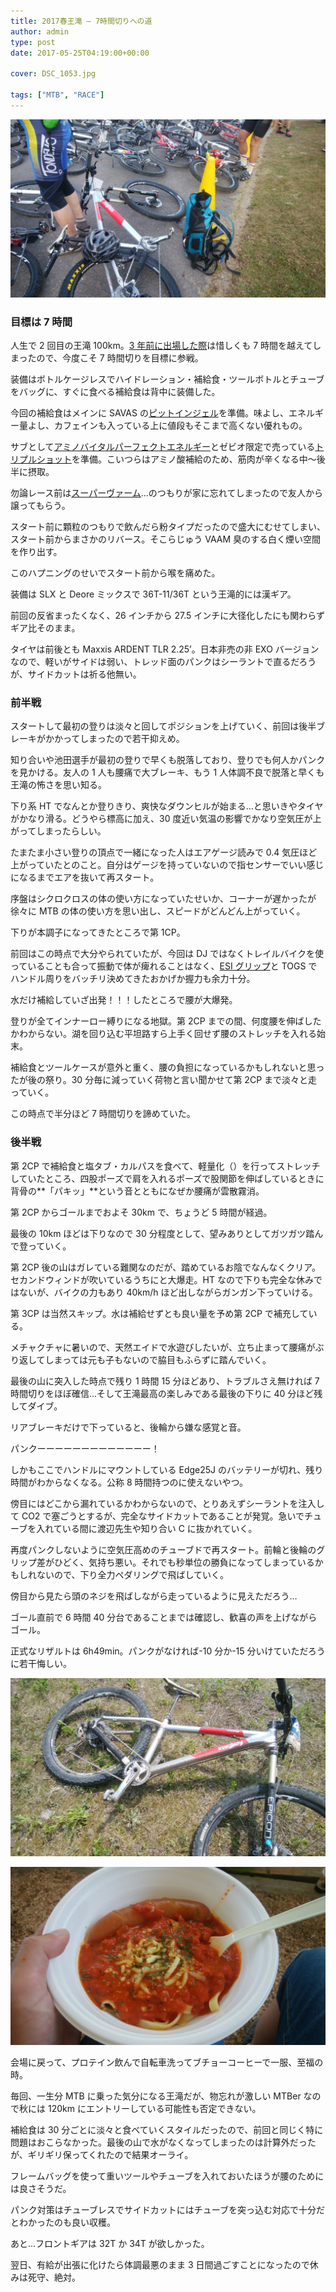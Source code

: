 ```yaml
---
title: 2017春王滝 – 7時間切りへの道
author: admin
type: post
date: 2017-05-25T04:19:00+00:00

cover: DSC_1053.jpg

tags: ["MTB", "RACE"]
---
```


![image](./DSC_1053.jpg)

### 目標は 7 時間

人生で 2 回目の王滝 100km。<a href="/2014/05/2014-sda.html" target="_blank">3 年前に出場した際</a>は惜しくも 7 時間を越えてしまったので、今度こそ 7 時間切りを目標に参戦。

装備はボトルケージレスでハイドレーション・補給食・ツールボトルとチューブをバッグに、すぐに食べる補給食は背中に装備した。

今回の補給食はメインに SAVAS の<a href="http://amzn.to/2rkSJRk" target="_blank">ピットインジェル</a>を準備。味よし、エネルギー量よし、カフェインも入っている上に値段もそこまで高くない優れもの。

サブとして<a href="http://amzn.to/2rYmfc7" target="_blank">アミノバイタルパーフェクトエネルギー</a>とゼビオ限定で売っている<a href="https://ssx.xebio-online.com/ec/srDispProductDetail/ItemId/A-10434437801" target="_blank">トリプルショット</a>を準備。こいつらはアミノ酸補給のため、筋肉が辛くなる中～後半に摂取。

勿論レース前は<a href="http://amzn.to/2rCT7uk" target="_blank">スーパーヴァーム</a>…のつもりが家に忘れてしまったので友人から譲ってもらう。

スタート前に顆粒のつもりで飲んだら粉タイプだったので盛大にむせてしまい、スタート前からまさかのリバース。そこらじゅう VAAM 臭のする白く煙い空間を作り出す。

このハプニングのせいでスタート前から喉を痛めた。

装備は SLX と Deore ミックスで 36T-11/36T という王滝的には漢ギア。

前回の反省まったくなく、26 インチから 27.5 インチに大径化したにも関わらずギア比そのまま。

タイヤは前後とも Maxxis ARDENT TLR 2.25&#8217;。日本非売の非 EXO バージョンなので、軽いがサイドは弱い、トレッド面のパンクはシーラントで直るだろうが、サイドカットは祈る他無い。

### 前半戦

スタートして最初の登りは淡々と回してポジションを上げていく、前回は後半ブレーキがかかってしまったので若干抑えめ。

知り合いや池田選手が最初の登りで早くも脱落しており、登りでも何人かパンクを見かける。友人の 1 人も腰痛で大ブレーキ、もう 1 人体調不良で脱落と早くも王滝の怖さを思い知る。

下り系 HT でなんとか登りきり、爽快なダウンヒルが始まる…と思いきやタイヤがかなり滑る。どうやら標高に加え、30 度近い気温の影響でかなり空気圧が上がってしまったらしい。

たまたま小さい登りの頂点で一緒になった人はエアゲージ読みで 0.4 気圧ほど上がっていたとのこと。自分はゲージを持っていないので指センサーでいい感じになるまでエアを抜いて再スタート。

序盤はシクロクロスの体の使い方になっていたせいか、コーナーが遅かったが徐々に MTB の体の使い方を思い出し、スピードがどんどん上がっていく。

下りが本調子になってきたところで第 1CP。

前回はこの時点で大分やられていたが、今回は DJ ではなくトレイルバイクを使っていることも合って振動で体が痺れることはなく、<a href="http://amzn.to/2rYoJXT" target="_blank">ESI グリップ</a>と TOGS でハンドル周りをバッチリ決めてきたおかげか握力も余力十分。

水だけ補給していざ出発！！！したところで腰が大爆発。

登りが全てインナーロー縛りになる地獄。第 2CP までの間、何度腰を伸ばしたかわからない。湖を回り込む平坦路すら上手く回せず腰のストレッチを入れる始末。

補給食とツールケースが意外と重く、腰の負担になっているかもしれないと思ったが後の祭り。30 分毎に減っていく荷物と言い聞かせて第 2CP まで淡々と走っていく。

この時点で半分ほど 7 時間切りを諦めていた。

### 後半戦

第 2CP で補給食と塩タブ・カルパスを食べて、軽量化（）を行ってストレッチしていたところ、四股ポーズで肩を入れるポーズで股関節を伸ばしているときに背骨の**「パキッ」**という音とともになぜか腰痛が雲散霧消。

第 2CP からゴールまでおよそ 30km で、ちょうど 5 時間が経過。

最後の 10km ほどは下りなので 30 分程度として、望みありとしてガツガツ踏んで登っていく。

第 2CP 後の山はガレている難関なのだが、踏めているお陰でなんなくクリア。セカンドウィンドが吹いているうちにと大爆走。HT なので下りも完全な休みではないが、バイクの力もあり 40km/h ほど出しながらガンガン下っていける。

第 3CP は当然スキップ。水は補給せずとも良い量を予め第 2CP で補充している。

メチャクチャに暑いので、天然エイドで水遊びしたいが、立ち止まって腰痛がぶり返してしまっては元も子もないので脇目もふらずに踏んでいく。

最後の山に突入した時点で残り 1 時間 15 分ほどあり、トラブルさえ無ければ 7 時間切りをほぼ確信…そして王滝最高の楽しみである最後の下りに 40 分ほど残してダイブ。

リアブレーキだけで下っていると、後輪から嫌な感覚と音。

パンクーーーーーーーーーーーーー！

しかもここでハンドルにマウントしている Edge25J のバッテリーが切れ、残り時間がわからなくなる。公称 8 時間持つのに使えないやつ。

傍目にはどこから漏れているかわからないので、とりあえずシーラントを注入して CO2 で塞ごうとするが、完全なサイドカットであることが発覚。急いでチューブを入れている間に渡辺先生や知り合い C に抜かれていく。

再度パンクしないように空気圧高めのチューブドで再スタート。前輪と後輪のグリップ差がひどく、気持ち悪い。それでも秒単位の勝負になってしまっているかもしれないので、下り全力ペダリングで飛ばしていく。

傍目から見たら頭のネジを飛ばしながら走っているように見えただろう…

ゴール直前で 6 時間 40 分台であることまでは確認し、歓喜の声を上げながらゴール。

正式なリザルトは 6h49min。パンクがなければ-10 分か-15 分いけていただろうに若干悔しい。

![image](./DSC_1054.jpg)

![image](./DSC_1055.jpg)

会場に戻って、プロテイン飲んで自転車洗ってブチョーコーヒーで一服、至福の時。

毎回、一生分 MTB に乗った気分になる王滝だが、物忘れが激しい MTBer なので秋には 120km にエントリーしている可能性も否定できない。

補給食は 30 分ごとに淡々と食べていくスタイルだったので、前回と同じく特に問題はおこらなかった。最後の山で水がなくなってしまったのは計算外だったが、ギリギリ保ってくれたので結果オーライ。

フレームバッグを使って重いツールやチューブを入れておいたほうが腰のためには良さそうだ。

パンク対策はチューブレスでサイドカットにはチューブを突っ込む対応で十分だとわかったのも良い収穫。

あと…フロントギアは 32T か 34T が欲しかった。

翌日、有給が出張に化けたら体調最悪のまま 3 日間過ごすことになったので休みは死守、絶対。

<AmazonLinkBox url="http://www.amazon.co.jp/exec/obidos/ASIN/B00IWK4ULU/gensobunya-22/ref=nosim/" />
